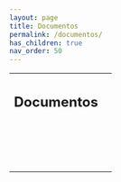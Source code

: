 ```yaml
---
layout: page
title: Documentos
permalink: /documentos/
has_children: true
nav_order: 50
---
```


<table class="notable">
<td><h2>Documentos</h2>
<h4> </h4>
<h1 class="western" align="left">&nbsp;</h1>
</td>
<td>

</td>
</table>
